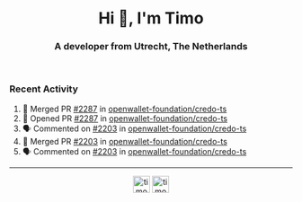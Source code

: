 <h1 align="center">Hi 👋, I'm Timo</h1>
<h3 align="center">A developer from Utrecht, The Netherlands</h3>
<br/>
<!-- https://github.com/rahuldkjain/github-profile-readme-generator --!>

<!--  <p align="left"><img src="https://github-readme-stats.vercel.app/api?username=timoglastra&show_icons=true&count_private=true&" alt="timoglastra" /></p> --!>

<!--
Github language stats
<p align="left"><img src="https://github-readme-stats.vercel.app/api/top-langs/?username=timoglastra&layout=compact" alt="timoglastra" /><p>
-->

<!-- Codestats language stats -->
<!-- <p align="left"><img src="https://codestats-readme.vercel.app/api/top-langs/?username=timoglastra&layout=compact&language_count=12" alt="timoglastra" /><p>    --!>
  
<h3>Recent Activity</h3>

<!--START_SECTION:activity-->
1. 🎉 Merged PR [#2287](https://github.com/openwallet-foundation/credo-ts/pull/2287) in [openwallet-foundation/credo-ts](https://github.com/openwallet-foundation/credo-ts)
2. 💪 Opened PR [#2287](https://github.com/openwallet-foundation/credo-ts/pull/2287) in [openwallet-foundation/credo-ts](https://github.com/openwallet-foundation/credo-ts)
3. 🗣 Commented on [#2203](https://github.com/openwallet-foundation/credo-ts/pull/2203#issuecomment-2884657065) in [openwallet-foundation/credo-ts](https://github.com/openwallet-foundation/credo-ts)
4. 🎉 Merged PR [#2203](https://github.com/openwallet-foundation/credo-ts/pull/2203) in [openwallet-foundation/credo-ts](https://github.com/openwallet-foundation/credo-ts)
5. 🗣 Commented on [#2203](https://github.com/openwallet-foundation/credo-ts/pull/2203#issuecomment-2883828406) in [openwallet-foundation/credo-ts](https://github.com/openwallet-foundation/credo-ts)
<!--END_SECTION:activity-->

---

<p align="center">
<a href="https://twitter.com/timoglastra" target="blank"><img align="center" src="https://cdn.jsdelivr.net/npm/simple-icons@3.0.1/icons/twitter.svg" alt="timoglastra" height="30" width="30" /></a>
<a href="https://linkedin.com/in/timoglastra" target="blank"><img align="center" src="https://cdn.jsdelivr.net/npm/simple-icons@3.0.1/icons/linkedin.svg" alt="timoglastra" height="30" width="30" /></a>
</p>



